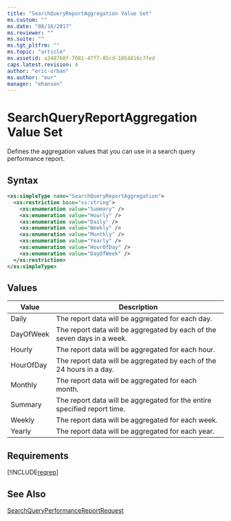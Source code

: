 ```yaml
---
title: "SearchQueryReportAggregation Value Set"
ms.custom: ""
ms.date: "08/16/2017"
ms.reviewer: ""
ms.suite: ""
ms.tgt_pltfrm: ""
ms.topic: "article"
ms.assetid: a348768f-7081-47f7-85cd-1054816c7fed
caps.latest.revision: 4
author: "eric-urban"
ms.author: "eur"
manager: "ehansen"
---
```

# SearchQueryReportAggregation Value Set
Defines the aggregation values that you can use in a search query performance report.

## Syntax

```xml
<xs:simpleType name="SearchQueryReportAggregation">
  <xs:restriction base="xs:string">
    <xs:enumeration value="Summary" />
    <xs:enumeration value="Hourly" />
    <xs:enumeration value="Daily" />
    <xs:enumeration value="Weekly" />
    <xs:enumeration value="Monthly" />
    <xs:enumeration value="Yearly" />
    <xs:enumeration value="HourOfDay" />
    <xs:enumeration value="DayOfWeek" />
  </xs:restriction>
</xs:simpleType>
```

## Values

|Value|Description|
|---------|---------------|
|Daily|The report data will be aggregated for each day.|
|DayOfWeek|The report data will be aggregated by each of the seven days in a week.|
|Hourly|The report data will be aggregated for each hour.|
|HourOfDay|The report data will be aggregated by each of the 24 hours in a day.|
|Monthly|The report data will be aggregated for each month.|
|Summary|The report data will be aggregated for the entire specified report time.|
|Weekly|The report data will be aggregated for each week.|
|Yearly|The report data will be aggregated for each year.|

## Requirements
[!INCLUDE[reqrep](../reporting-api/includes/reqrep.md)]
## See Also
[SearchQueryPerformanceReportRequest](../reporting-api/searchqueryperformancereportrequest-data-object.md)

